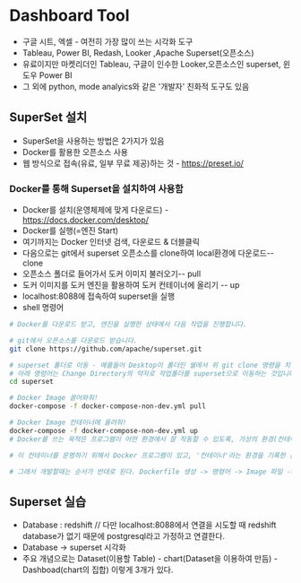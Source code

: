 # Dashboard Tool
- 구글 시트, 엑셀 - 여전히 가장 많이 쓰는 시각화 도구
- Tableau, Power BI, Redash, Looker ,Apache Superset(오픈소스)
- 유료이지만 마켓리더인 Tableau, 구글이 인수한 Looker,오픈소스인 superset, 윈도우 Power BI
- 그 외에 python, mode analyics와 같은 '개발자' 친화적 도구도 있음

## SuperSet 설치
- SuperSet을 사용하는 방법은 2가지가 있음
- Docker를 활용한 오픈소스 사용
- 웹 방식으로 접속(유료, 일부 무료 제공)하는 것 - https://preset.io/

### Docker를 통해 Superset을 설치하여 사용함
- Docker를 설치(운영체제에 맞게 다운로드) - https://docs.docker.com/desktop/
- Docker를 실행(=엔진 Start)
- 여기까지는 Docker 인터넷 검색, 다운로드 & 더블클릭
- 다음으로는 git에서 superset 오픈소스를 clone하여 local환경에 다운로드-- clone
- 오픈소스 폴더로 들어가서 도커 이미지 불러오기-- pull
- 도커 이미지를 도커 엔진을 활용하여 도커 컨테이너에 올리기 -- up
- localhost:8088에 접속하여 superset을 실행
- shell 명령어
```bash
# Docker를 다운로드 받고, 엔진을 실행한 상태에서 다음 작업을 진행합니다. 

# git에서 오픈소스를 다운로드 받습니다.
git clone https://github.com/apache/superset.git

# superset 폴더로 이동 - 예를들어 Desktop이 폴더인 쉘에서 위 git clone 명령을 치면 superset 폴더가 하위에 생깁니다.
# 아래 명령어는 Change Directory의 약자로 작업폴더를 superset으로 이동하는 것입니다.
cd superset

# Docker Image 끌어와줘!
docker-compose -f docker-compose-non-dev.yml pull

# Docker Image 컨테이너에 올려줘!
docker-compose -f docker-compose-non-dev.yml up
# Docker를 쓰는 목적은 프로그램이 어떤 환경에서 잘 작동할 수 있도록, 가상의 환경(컨테이너)를 제공하는 것이다.

# 이 컨테이너를 운영하기 위해서 Docker 프로그램이 있고, '컨테이너'라는 환경을 기록한 문서를 'Image'라고 부른다. 그리고 다시 'Image' 환경을 기록한 문서를 작성하기 전 파일을 Dockerfile이라고 한다.

# 그래서 개발할때는 순서가 반대로 된다. Dockerfile 생성 -> 명령어 -> Image 파일 -> Container 이런 형태로 이루어진다. 
```
 

## Superset 실습

- Database : redshift // 다만 localhost:8088에서 연결을 시도할 때 redshift database가 없기 때문에 postgresql라고 가정하고 연결한다.
- Database -> superset 시각화
- 주요 개념으로는 Dataset(이용할 Table) - chart(Dataset을 이용하여 만듬) - Dashboad(chart의 집합) 이렇게 3개가 있다.